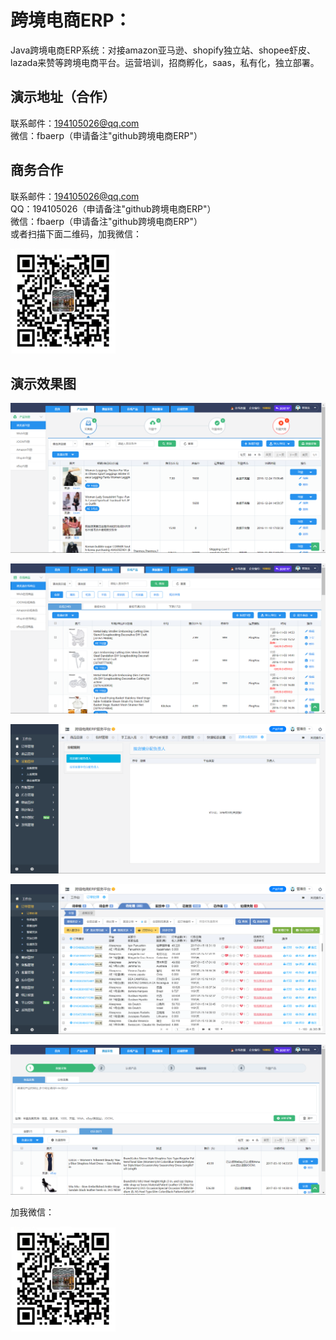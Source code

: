 # 跨境电商ERP：
Java跨境电商ERP系统：对接amazon亚马逊、shopify独立站、shopee虾皮、lazada来赞等跨境电商平台。运营培训，招商孵化，saas，私有化，独立部署。<br/>

## 演示地址（合作）
联系邮件：194105026@qq.com<br/>
微信：fbaerp（申请备注"github跨境电商ERP"）<br/>

## 商务合作
联系邮件：194105026@qq.com<br/>
QQ：194105026（申请备注"github跨境电商ERP"）<br/>
微信：fbaerp（申请备注"github跨境电商ERP"）<br/>
或者扫描下面二维码，加我微信：

<img src="shop/wx.png" style="height:168px;width:168px" />

## 演示效果图

![](shop/amazon-edit.png)

![](shop/amazon-publish.png)

![](shop/shopee-edit.png)

![](shop/order-list.png)

![](shop/order.png)

加我微信：

<img src="shop/wx.png" style="height:168px;width:168px" />
